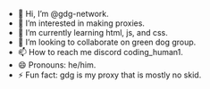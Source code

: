 - 👋 Hi, I’m @gdg-network.
- 👀 I’m interested in making proxies.
- 🌱 I’m currently learning html, js, and css.
- 💞️ I’m looking to collaborate on green dog group.
- 📫 How to reach me discord coding_human1.
- 😄 Pronouns: he/him.
- ⚡ Fun fact: gdg is my proxy that is mostly no skid.

<!---
gdg-network/gdg-network is a ✨ special ✨ repository because its `README.md` (this file) appears on your GitHub profile.
You can click the Preview link to take a look at your changes.
--->
